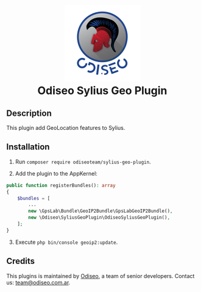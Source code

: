 <h1 align="center">
    <a href="https://odiseo.com.ar/" target="_blank" title="Odiseo">
        <img src="https://github.com/odiseoteam/SyliusGeoPlugin/blob/master/logo_odiseo.png" alt="Odiseo" width="200px" />
    </a>
    <br />
    Odiseo Sylius Geo Plugin
</h1>

## Description

This plugin add GeoLocation features to Sylius. 

## Installation

1. Run `composer require odiseoteam/sylius-geo-plugin`.

2. Add the plugin to the AppKernel:

```php
public function registerBundles(): array
{
    $bundles = [
        ...
        new \GpsLab\Bundle\GeoIP2Bundle\GpsLabGeoIP2Bundle(),
        new \Odiseo\SyliusGeoPlugin\OdiseoSyliusGeoPlugin(),
    ];
}
```

3. Execute `php bin/console geoip2:update`.

## Credits

This plugins is maintained by <a href="https://odiseo.com.ar">Odiseo</a>, a team of senior developers. Contact us: <a href="mailto:team@odiseo.com.ar">team@odiseo.com.ar</a>.
